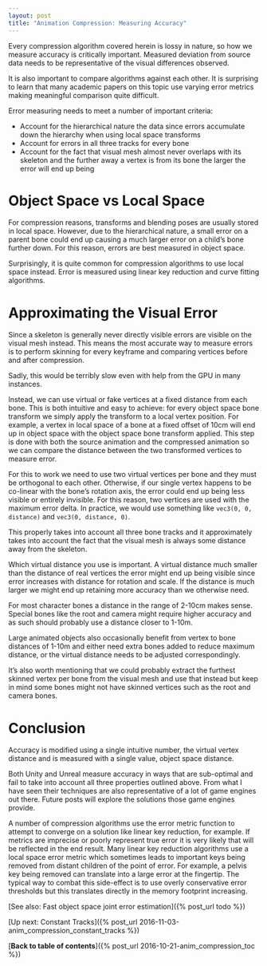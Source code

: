 ```yaml
---
layout: post
title: "Animation Compression: Measuring Accuracy"
---
```

Every compression algorithm covered herein is lossy in nature, so how we measure accuracy is critically important. Measured deviation from source data needs to be representative of the visual differences observed.

It is also important to compare algorithms against each other. It is surprising to learn that many academic papers on this topic use varying error metrics making meaningful comparison quite difficult.

Error measuring needs to meet a number of important criteria:

*   Account for the hierarchical nature the data since errors accumulate down the hierarchy when using local space transforms
*   Account for errors in all three tracks for every bone
*   Account for the fact that visual mesh almost never overlaps with its skeleton and the further away a vertex is from its bone the larger the error will end up being

# Object Space vs Local Space
For compression reasons, transforms and blending poses are usually stored in local space. However, due to the hierarchical nature, a small error on a parent bone could end up causing a much larger error on a child’s bone further down. For this reason, errors are best measured in object space.

Surprisingly, it is quite common for compression algorithms to use local space instead. Error is measured using linear key reduction and curve fitting algorithms.

# Approximating the Visual Error
Since a skeleton is generally never directly visible errors are visible on the visual mesh instead. This means the most accurate way to measure errors is to perform skinning for every keyframe and comparing vertices before and after compression.

Sadly, this would be terribly slow even with help from the GPU in many instances.

Instead, we can use virtual or fake vertices at a fixed distance from each bone. This is both intuitive and easy to achieve: for every object space bone transform we simply apply the transform to a local vertex position. For example, a vertex in local space of a bone at a fixed offset of 10cm will end up in object space with the object space bone transform applied. This step is done with both the source animation and the compressed animation so we can compare the distance between the two transformed vertices to measure error.

For this to work we need to use two virtual vertices per bone and they must be orthogonal to each other. Otherwise, if our single vertex happens to be co-linear with the bone’s rotation axis, the error could end up being less visible or entirely invisible. For this reason, two vertices are used with the maximum error delta. In practice, we would use something like `vec3(0, 0, distance)` and `vec3(0, distance, 0)`.

This properly takes into account all three bone tracks and it approximately takes into account the fact that the visual mesh is always some distance away from the skeleton.

Which virtual distance you use is important. A virtual distance much smaller than the distance of real vertices the error might end up being visible since error increases with distance for rotation and scale. If the distance is much larger we might end up retaining more accuracy than we otherwise need.

For most character bones a distance in the range of 2-10cm makes sense. Special bones like the root and camera might require higher accuracy and as such should probably use a distance closer to 1-10m.

Large animated objects also occasionally benefit from vertex to bone distances of 1-10m and either need extra bones added to reduce maximum distance, or the virtual distance needs to be adjusted correspondingly.

It’s also worth mentioning that we could probably extract the furthest skinned vertex per bone from the visual mesh and use that instead but keep in mind some bones might not have skinned vertices such as the root and camera bones.

# Conclusion
Accuracy is modified using a single intuitive number, the virtual vertex distance and is measured with a single value, object space distance.

Both Unity and Unreal measure accuracy in ways that are sub-optimal and fail to take into account all three properties outlined above. From what I have seen their techniques are also representative of a lot of game engines out there. Future posts will explore the solutions those game engines provide.

A number of compression algorithms use the error metric function to attempt to converge on a solution like linear key reduction, for example. If metrics are imprecise or poorly represent true error it is very likely that will be reflected in the end result. Many linear key reduction algorithms use a local space error metric which sometimes leads to important keys being removed from distant children of the point of error. For example, a pelvis key being removed can translate into a large error at the fingertip. The typical way to combat this side-effect is to use overly conservative error thresholds but this translates directly in the memory footprint increasing.

[See also: Fast object space joint error estimation]({% post_url todo %})

[Up next: Constant Tracks]({% post_url 2016-11-03-anim_compression_constant_tracks %})

[**Back to table of contents**]({% post_url 2016-10-21-anim_compression_toc %})
